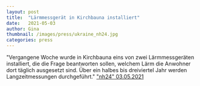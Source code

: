```yaml
---
layout: post
title:  "Lärmmessgerät in Kirchbauna installiert"
date:   2021-05-03
author: Gina
thumbnail: /images/press/ukraine_nh24.jpg
categories: press
---
```

"Vergangene Woche wurde in Kirchbauna eins von zwei Lärmmessgeräten installiert, die die Frage beantworten sollen, welchem Lärm die Anwohner dort täglich ausgesetzt sind. Über ein halbes bis dreiviertel Jahr werden Langzeitmessungen durchgeführt."
<a href="https://nh24.de/2021/05/03/laermmessgeraet-in-kirchbauna-installiert/" target="_blank">"nh24" 03.05.2021</a>
